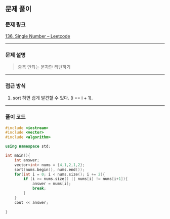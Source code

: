 ##  문제 풀이

###  문제 링크  
[136. Single Number – Leetcode](https://leetcode.com/problems/single-number/description/)

---

###  문제 설명  
> 중복 안되는 문자만 리턴하기

---

###  접근 방식  
1. sort 하면 쉽게 발견할 수 있다. (i == i + 1).

---

### 풀이 코드

```cpp
#include <iostream>
#include <vector>
#include <algorithm>

using namespace std;

int main(){
    int answer;
    vector<int> nums = {4,1,2,1,2};
    sort(nums.begin(), nums.end());
    for(int i = 0; i < nums.size(); i += 2){
        if (i >= nums.size() || nums[i] != nums[i+1]){
            answer = nums[i];
            break;
        }
    }
    cout << answer;
    
}
```


